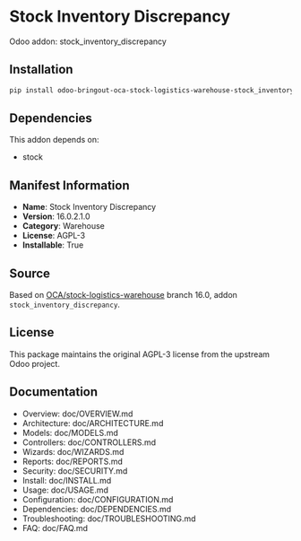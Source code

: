 # Stock Inventory Discrepancy

Odoo addon: stock_inventory_discrepancy

## Installation

```bash
pip install odoo-bringout-oca-stock-logistics-warehouse-stock_inventory_discrepancy
```

## Dependencies

This addon depends on:
- stock

## Manifest Information

- **Name**: Stock Inventory Discrepancy
- **Version**: 16.0.2.1.0
- **Category**: Warehouse
- **License**: AGPL-3
- **Installable**: True

## Source

Based on [OCA/stock-logistics-warehouse](https://github.com/OCA/stock-logistics-warehouse) branch 16.0, addon `stock_inventory_discrepancy`.

## License

This package maintains the original AGPL-3 license from the upstream Odoo project.

## Documentation

- Overview: doc/OVERVIEW.md
- Architecture: doc/ARCHITECTURE.md
- Models: doc/MODELS.md
- Controllers: doc/CONTROLLERS.md
- Wizards: doc/WIZARDS.md
- Reports: doc/REPORTS.md
- Security: doc/SECURITY.md
- Install: doc/INSTALL.md
- Usage: doc/USAGE.md
- Configuration: doc/CONFIGURATION.md
- Dependencies: doc/DEPENDENCIES.md
- Troubleshooting: doc/TROUBLESHOOTING.md
- FAQ: doc/FAQ.md
